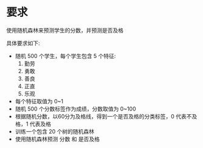 # 要求

使用随机森林来预测学生的分数，并预测是否及格

具体要求如下:

- 随机 500 个学生，每个学生包含 5 个特征:
    1. 勤劳
    2. 勇敢
    3. 善良
    4. 正直
    5. 乐观
- 每个特征取值为 0~1
- 随机 500 个分数标签作为成绩，分数取值为 0~100
- 根据随机分数，以60分为及格线，得到一个是否及格的分类标签，0 代表不及格，1 代表及格
- 训练一个包含 20 个树的随机森林
- 使用随机森林预测 分数 和 是否及格